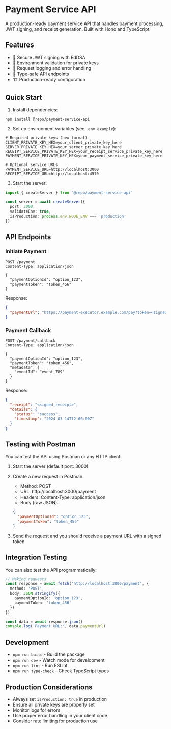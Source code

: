 # Payment Service API

A production-ready payment service API that handles payment processing, JWT signing, and receipt generation. Built with Hono and TypeScript.

## Features

- 🔐 Secure JWT signing with EdDSA
- 🔑 Environment validation for private keys
- 📝 Request logging and error handling
- 🎯 Type-safe API endpoints
- 🏗️ Production-ready configuration

## Quick Start

1. Install dependencies:
```bash
npm install @repo/payment-service-api
```

2. Set up environment variables (see `.env.example`):
```env
# Required private keys (hex format)
CLIENT_PRIVATE_KEY_HEX=your_client_private_key_here
SERVER_PRIVATE_KEY_HEX=your_server_private_key_here
RECEIPT_SERVICE_PRIVATE_KEY_HEX=your_receipt_service_private_key_here
PAYMENT_SERVICE_PRIVATE_KEY_HEX=your_payment_service_private_key_here

# Optional service URLs
PAYMENT_SERVICE_URL=http://localhost:3000
RECEIPT_SERVICE_URL=http://localhost:4570
```

3. Start the server:
```typescript
import { createServer } from '@repo/payment-service-api'

const server = await createServer({
  port: 3000,
  validateEnv: true,
  isProduction: process.env.NODE_ENV === 'production'
})
```

## API Endpoints

### Initiate Payment
```http
POST /payment
Content-Type: application/json

{
  "paymentOptionId": "option_123",
  "paymentToken": "token_456"
}
```

Response:
```json
{
  "paymentUrl": "https://payment-executor.example.com/pay?token=<signed_token>"
}
```

### Payment Callback
```http
POST /payment/callback
Content-Type: application/json

{
  "paymentOptionId": "option_123",
  "paymentToken": "token_456",
  "metadata": {
    "eventId": "event_789"
  }
}
```

Response:
```json
{
  "receipt": "<signed_receipt>",
  "details": {
    "status": "success",
    "timestamp": "2024-03-14T12:00:00Z"
  }
}
```

## Testing with Postman

You can test the API using Postman or any HTTP client:

1. Start the server (default port: 3000)
2. Create a new request in Postman:
   - Method: POST
   - URL: http://localhost:3000/payment
   - Headers: Content-Type: application/json
   - Body (raw JSON):
   ```json
   {
     "paymentOptionId": "option_123",
     "paymentToken": "token_456"
   }
   ```

3. Send the request and you should receive a payment URL with a signed token

## Integration Testing

You can also test the API programmatically:

```typescript
// Making requests
const response = await fetch('http://localhost:3000/payment', {
  method: 'POST',
  body: JSON.stringify({
    paymentOptionId: 'option_123',
    paymentToken: 'token_456'
  })
})

const data = await response.json()
console.log('Payment URL:', data.paymentUrl)
```

## Development

- `npm run build` - Build the package
- `npm run dev` - Watch mode for development
- `npm run lint` - Run ESLint
- `npm run type-check` - Check TypeScript types

## Production Considerations

- Always set `isProduction: true` in production
- Ensure all private keys are properly set
- Monitor logs for errors
- Use proper error handling in your client code
- Consider rate limiting for production use
